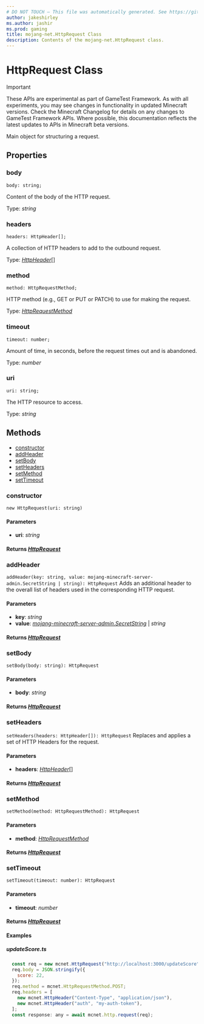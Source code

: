 ```yaml
---
# DO NOT TOUCH — This file was automatically generated. See https://github.com/Mojang/MinecraftApiDocsGenerator to modify descriptions, examples, etc.
author: jakeshirley
ms.author: jashir
ms.prod: gaming
title: mojang-net.HttpRequest Class
description: Contents of the mojang-net.HttpRequest class.
---
```

# HttpRequest Class
>[!IMPORTANT]
>These APIs are experimental as part of GameTest Framework. As with all experiments, you may see changes in functionality in updated Minecraft versions. Check the Minecraft Changelog for details on any changes to GameTest Framework APIs. Where possible, this documentation reflects the latest updates to APIs in Minecraft beta versions.

Main object for structuring a request.

## Properties

### **body**
`body: string;`

Content of the body of the HTTP request.

Type: *string*

### **headers**
`headers: HttpHeader[];`

A collection of HTTP headers to add to the outbound request.

Type: [*HttpHeader*](HttpHeader.md)[]

### **method**
`method: HttpRequestMethod;`

HTTP method (e.g., GET or PUT or PATCH) to use for making the request.

Type: [*HttpRequestMethod*](HttpRequestMethod.md)

### **timeout**
`timeout: number;`

Amount of time, in seconds, before the request times out and is abandoned.

Type: *number*

### **uri**
`uri: string;`

The HTTP resource to access.

Type: *string*

## Methods
- [constructor](#constructor)
- [addHeader](#addheader)
- [setBody](#setbody)
- [setHeaders](#setheaders)
- [setMethod](#setmethod)
- [setTimeout](#settimeout)

### **constructor**
`
new HttpRequest(uri: string)
`

#### **Parameters**
- **uri**: *string*

#### **Returns** [*HttpRequest*](HttpRequest.md)

### **addHeader**
`
addHeader(key: string, value: mojang-minecraft-server-admin.SecretString | string): HttpRequest
`
Adds an additional header to the overall list of headers used in the corresponding HTTP request.

#### **Parameters**
- **key**: *string*
- **value**: [*mojang-minecraft-server-admin.SecretString*](../mojang-minecraft-server-admin/SecretString.md) | *string*

#### **Returns** [*HttpRequest*](HttpRequest.md)

### **setBody**
`
setBody(body: string): HttpRequest
`

#### **Parameters**
- **body**: *string*

#### **Returns** [*HttpRequest*](HttpRequest.md)

### **setHeaders**
`
setHeaders(headers: HttpHeader[]): HttpRequest
`
Replaces and applies a set of HTTP Headers for the request.

#### **Parameters**
- **headers**: [*HttpHeader*](HttpHeader.md)[]

#### **Returns** [*HttpRequest*](HttpRequest.md)

### **setMethod**
`
setMethod(method: HttpRequestMethod): HttpRequest
`

#### **Parameters**
- **method**: [*HttpRequestMethod*](HttpRequestMethod.md)

#### **Returns** [*HttpRequest*](HttpRequest.md)

### **setTimeout**
`
setTimeout(timeout: number): HttpRequest
`

#### **Parameters**
- **timeout**: *number*

#### **Returns** [*HttpRequest*](HttpRequest.md)

#### **Examples**
##### *updateScore.ts*
```javascript
  const req = new mcnet.HttpRequest("http://localhost:3000/updateScore");
  req.body = JSON.stringify({
    score: 22,
  });
  req.method = mcnet.HttpRequestMethod.POST;
  req.headers = [
    new mcnet.HttpHeader("Content-Type", "application/json"),
    new mcnet.HttpHeader("auth", "my-auth-token"),
  ];
  const response: any = await mcnet.http.request(req);
```

